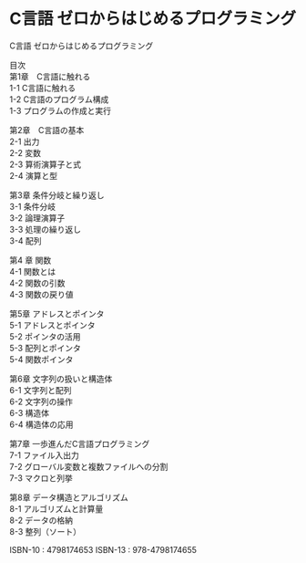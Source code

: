 # C言語 ゼロからはじめるプログラミング
C言語 ゼロからはじめるプログラミング

目次  
第1章　C言語に触れる  
1-1 C言語に触れる  
1-2 C言語のプログラム構成  
1-3 プログラムの作成と実行  

第2章　C言語の基本  
2-1 出力  
2-2 変数  
2-3 算術演算子と式  
2-4 演算と型  

第3章 条件分岐と繰り返し  
3-1 条件分岐  
3-2 論理演算子  
3-3 処理の繰り返し  
3-4 配列  

第4 章 関数  
4-1 関数とは  
4-2 関数の引数  
4-3 関数の戻り値  

第5章 アドレスとポインタ  
5-1 アドレスとポインタ  
5-2 ポインタの活用  
5-3 配列とポインタ  
5-4 関数ポインタ  

第6章 文字列の扱いと構造体  
6-1 文字列と配列  
6-2 文字列の操作  
6-3 構造体  
6-4 構造体の応用  

第7章 一歩進んだC言語プログラミング  
7-1 ファイル入出力  
7-2 グローバル変数と複数ファイルへの分割  
7-3 マクロと列挙  

第8章 データ構造とアルゴリズム  
8-1 アルゴリズムと計算量  
8-2 データの格納  
8-3 整列（ソート）  


ISBN-10 : 4798174653
ISBN-13 : 978-4798174655
